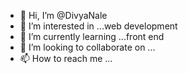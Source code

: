 - 👋 Hi, I’m @DivyaNale
- 👀 I’m interested in ...web development
- 🌱 I’m currently learning ...front end
- 💞️ I’m looking to collaborate on ...
- 📫 How to reach me ...

<!---
DivyaNale/DivyaNale is a ✨ special ✨ repository because its `README.md` (this file) appears on your GitHub profile.
You can click the Preview link to take a look at your changes.
--->
